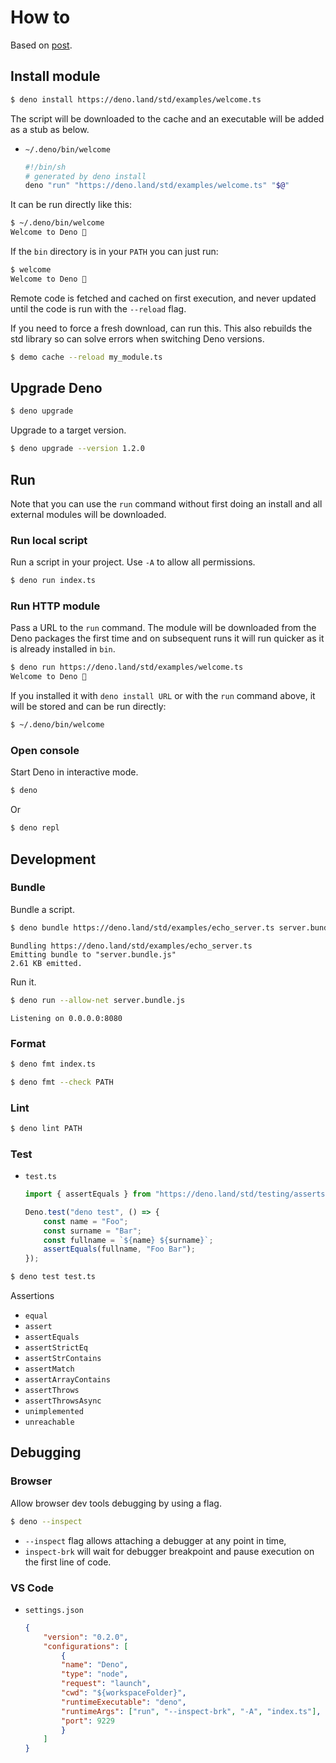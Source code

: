 # How to

Based on [post](https://medium.com/deno-tutorial/deno-testing-bundling-formatting-and-debugging-9c8aad798fc2).


## Install module

```sh
$ deno install https://deno.land/std/examples/welcome.ts
```

The script will be downloaded to the cache and an executable will be added as a stub as below.

- `~/.deno/bin/welcome`
    ```sh
    #!/bin/sh
    # generated by deno install
    deno "run" "https://deno.land/std/examples/welcome.ts" "$@"
    ```

It can be run directly like this:

```sh
$ ~/.deno/bin/welcome
Welcome to Deno 🦕
```

If the `bin` directory is in your `PATH` you can just run:

```sh
$ welcome
Welcome to Deno 🦕
```

Remote code is fetched and cached on first execution, and never updated until the code is run with the `--reload` flag. 

If you need to force a fresh download, can run this. This also rebuilds the std library so can solve errors when switching Deno versions. 

```sh
$ demo cache --reload my_module.ts
```


## Upgrade Deno

```sh
$ deno upgrade
```

Upgrade to a target version.

```sh
$ deno upgrade --version 1.2.0
```


## Run

Note that you can use the `run` command without first doing an install and all external modules will be downloaded.

### Run local script

Run a script in your project. Use `-A` to allow all permissions.

```sh
$ deno run index.ts
```

### Run HTTP module

Pass a URL to the `run` command. The module will be downloaded from the Deno packages the first time and on subsequent runs it will run quicker as it is already installed in `bin`.

```sh
$ deno run https://deno.land/std/examples/welcome.ts
Welcome to Deno 🦕
```

If you installed it with `deno install URL` or with the `run` command above, it will be stored and can be run directly:

```sh
$ ~/.deno/bin/welcome
```

### Open console

Start Deno in interactive mode.

```sh
$ deno
```

Or

```sh
$ deno repl
```


## Development

### Bundle

Bundle a script.

```sh
$ deno bundle https://deno.land/std/examples/echo_server.ts server.bundle.js
```
```
Bundling https://deno.land/std/examples/echo_server.ts
Emitting bundle to "server.bundle.js"
2.61 KB emitted.
```

Run it.

```sh
$ deno run --allow-net server.bundle.js
```
```
Listening on 0.0.0.0:8080
```

### Format

```sh
$ deno fmt index.ts
```

```sh
$ deno fmt --check PATH
```

### Lint

```sh
$ deno lint PATH
```

### Test

- `test.ts`
    ```javascript
    import { assertEquals } from "https://deno.land/std/testing/asserts.ts";

    Deno.test("deno test", () => {
        const name = "Foo";
        const surname = "Bar";
        const fullname = `${name} ${surname}`;
        assertEquals(fullname, "Foo Bar");
    });
    ```

```sh
$ deno test test.ts
```

Assertions

- `equal`
- `assert`
- `assertEquals`
- `assertStrictEq`
- `assertStrContains`
- `assertMatch`
- `assertArrayContains`
- `assertThrows`
- `assertThrowsAsync`
- `unimplemented`
- `unreachable`


## Debugging

### Browser

Allow browser dev tools debugging by using a flag.

```sh
$ deno --inspect
```

- `--inspect` flag allows attaching a debugger at any point in time,
- `inspect-brk` will wait for debugger breakpoint and pause execution on the first line of code.

### VS Code

- `settings.json`
    ```json
    {
        "version": "0.2.0",
        "configurations": [
            {
            "name": "Deno",
            "type": "node",
            "request": "launch",
            "cwd": "${workspaceFolder}",
            "runtimeExecutable": "deno",
            "runtimeArgs": ["run", "--inspect-brk", "-A", "index.ts"],
            "port": 9229
            }
        ]
    }
    ```
